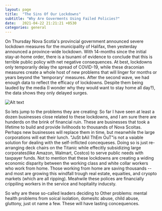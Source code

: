 ```yaml
---
layout: page
title:  "The Sins Of Our Lockdowns"
subtitle: "Why Are Goverments Using Failed Policies?"
date:   2021-04-22 21:21:21 +0530
categories: general
---
```


On Thursday Nova Scotia's provincial government announced severe lockdown measures for the municipality of Halifax, then yesterday announced a province-wide lockdown. With 14-months since the initial stay-at-home order, there is a tsunami of evidence to conclude that this is terrible public policy with net negative consequences. At best, lockdowns only temporarily delay the spread of COVID-19, while these draconian measures create a whole host of new problems that will linger for months or years beyond the 'temporary' measures. After the second wave, we had enough data to reflect the efficacy of lockdowns. Despite them being lauded by the media (I wonder why they would want to stay home all day?), the data shows they only delayed surges.

![Alt text](second_wave.png, "Second Wave")

So lets jump to the problems they are creating: So far I have seen at least a dozen businesses close related to these lockdowns, and I am sure there are hunderds on the brink of financial ruin. These are businesses that took a lifetime to build and provide livlihoods to thousands of Nova Scoitas. Perhaps new businesses will replace them in time, but meanwhile the large corporations will eat their lunch. "JuSt bAil ThEm OuT"is not a vaiable solution for dealing with the self-inflicted concequeses. Doing so is just re-arranging deck chairs on the Titanic while effecitly subsidizing large corporates(like Amazon, Walmart, Costco) to serve public needs with taxpayer funds. Not to mention that these lockdowns are creating a widing economic disparity between the working class and white collar workers who work from home. Those working from home are saving thousands -- and most are growing this windfall trough real estate, equaities, and cryopto markets (which are all ripping). Meahwile these polices are financially crippiling workers in the service and hopitality inducsty.

So why are these so-called leaders deciding to Other problems: mental health problems from soical isolation, domesitc abuse, child abuse, gluttony, just ot name a few. These will have lasting concequences. 
